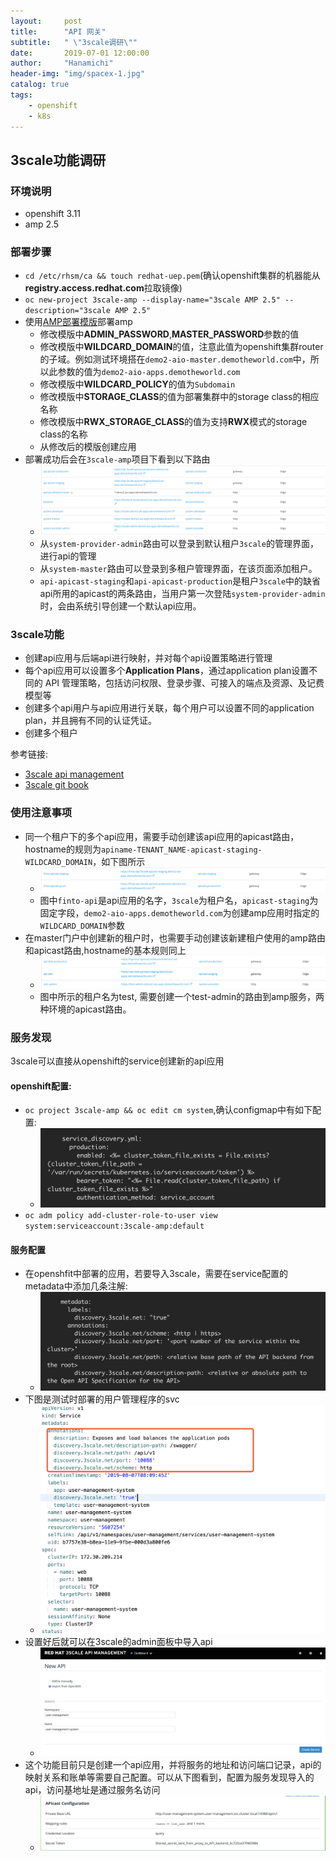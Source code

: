 ```yaml
---
layout:     post
title:      "API 网关"
subtitle:   " \"3scale调研\""
date:       2019-07-01 12:00:00
author:     "Hanamichi"
header-img: "img/spacex-1.jpg"
catalog: true
tags:
    - openshift
    - k8s
---
```


## 3scale功能调研

### 环境说明

* openshift 3.11
* amp 2.5

### 部署步骤

* `cd /etc/rhsm/ca && touch redhat-uep.pem`(确认openshift集群的机器能从**registry.access.redhat.com**拉取镜像)
* `oc new-project 3scale-amp --display-name="3scale AMP 2.5" --description="3scale AMP 2.5"`
* 使用[AMP部署模版](amp.yaml)部署amp
  * 修改模版中**ADMIN_PASSWORD**,**MASTER_PASSWORD**参数的值
  * 修改模版中**WILDCARD_DOMAIN**的值，注意此值为openshift集群router的子域。例如测试环境搭在`demo2-aio-master.demotheworld.com`中，所以此参数的值为`demo2-aio-apps.demotheworld.com`
  * 修改模版中**WILDCARD_POLICY**的值为`Subdomain`
  * 修改模版中**STORAGE_CLASS**的值为部署集群中的storage class的相应名称
  * 修改模版中**RWX_STORAGE_CLASS**的值为支持**RWX**模式的storage class的名称
  * 从修改后的模版创建应用
* 部署成功后会在`3scale-amp`项目下看到以下路由
  * ![3scale-router-default](/img/in-post/post-3scale/3scale-router-default.png)
  * 从`system-provider-admin`路由可以登录到默认租户`3scale`的管理界面，进行api的管理
  * 从`system-master`路由可以登录到多租户管理界面，在该页面添加租户。
  * `api-apicast-staging`和`api-apicast-production`是租户`3scale`中的缺省api所用的apicast的两条路由，当用户第一次登陆`system-provider-admin`时，会由系统引导创建一个默认api应用。

### 3scale功能

* 创建api应用与后端api进行映射，并对每个api设置策略进行管理
* 每个api应用可以设置多个**Application Plans**，通过application plan设置不同的 API 管理策略，包括访问权限、登录步骤、可接入的端点及资源、及记费模型等
* 创建多个api用户与api应用进行关联，每个用户可以设置不同的application plan，并且拥有不同的认证凭证。
* 创建多个租户

参考链接:
* [3scale api management](https://access.redhat.com/documentation/en-us/red_hat_3scale_api_management/2.5/html-single/admin_portal_guide/)
* [3scale git book](http://ksoong.org/agile-integration/content/3scale/readme.html)

### 使用注意事项

* 同一个租户下的多个api应用，需要手动创建该api应用的apicast路由，hostname的规则为`apiname-TENANT_NAME-apicast-staging-WILDCARD_DOMAIN`，如下图所示
  * ![](/img/in-post/post-3scale/3scale-route2.png)
  * 图中`finto-api`是api应用的名字，`3scale`为租户名，`apicast-staging`为固定字段，`demo2-aio-apps.demotheworld.com`为创建amp应用时指定的`WILDCARD_DOMAIN`参数
* 在master门户中创建新的租户时，也需要手动创建该新建租户使用的amp路由和apicast路由,hostname的基本规则同上
  * ![](/img/in-post/post-3scale/3scale-route3.png)
  * 图中所示的租户名为test, 需要创建一个test-admin的路由到amp服务，两种环境的apicast路由。

### 服务发现

3scale可以直接从openshift的service创建新的api应用

#### openshift配置:

* `oc project 3scale-amp && oc edit cm system`,确认configmap中有如下配置:
  * ![](/img/in-post/post-3scale/3scale-service-discovery.png)
* `oc adm policy add-cluster-role-to-user view system:serviceaccount:3scale-amp:default`

#### 服务配置

* 在openshfit中部署的应用，若要导入3scale，需要在service配置的metadata中添加几条注解:
  * ![](/img/in-post/post-3scale/3scale-svc-metadata.png)
* 下图是测试时部署的用户管理程序的svc
  * ![](/img/in-post/post-3scale/3scale-user-svc.png)
* 设置好后就可以在3scale的admin面板中导入api
  * ![](/img/in-post/post-3scale/3scale-admin-new-api.png)
* 这个功能目前只是创建一个api应用，并将服务的地址和访问端口记录，api的映射关系和账单等需要自己配置。可以从下图看到，配置为服务发现导入的api，访问基地址是通过服务名访问
  * ![](/img/in-post/post-3scale/3scale-user-apicast.png)


